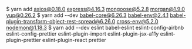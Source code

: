 $ yarn add axios@0.18.0 express@4.16.3 mongoose@5.2.8 morgan@1.9.0 yup@0.26.2
$ yarn add --dev babel-core@6.26.3 babel-env@2.4.1 babel-plugin-transform-object-rest-spread@6.26.0 cross-env@5.2.0 nodemon@1.18.3
$ yarn add --dev eslint babel-eslint eslint-config-airbnb eslint-config-prettier eslint-plugin-import eslint-plugin-jsx-a11y eslint-plugin-prettier eslint-plugin-react prettier
